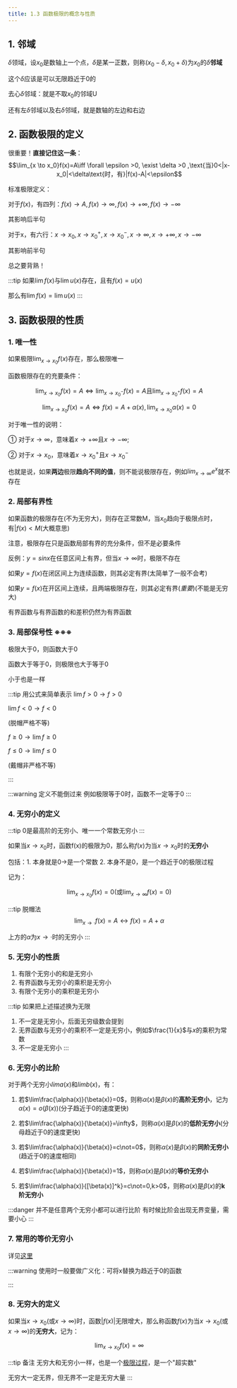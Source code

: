 ```yaml
---
title: 1.3 函数极限的概念与性质
---
```


##  1. 邻域

$\delta$领域，设$x_0$是数轴上一个点，$\delta$是某一正数，则称$(x_0-\delta, x_0+\delta)$为$x_0$的$\delta$**邻域**

这个$\delta$应该是可以无限趋近于0的

去心$\delta$邻域：就是不取$x_0$的邻域U

还有左$\delta$邻域以及右$\delta$邻域，就是数轴的左边和右边

## 2. 函数极限的定义

很重要！**直接记住这一条**：
$$\lim_{x \to x_0}f(x)=A\iff \forall \epsilon >0, \exist \delta >0 ,\text{当}0<|x-x_0|<\delta\text{时，有}|f(x)-A|<\epsilon$$

标准极限定义：

对于$f(x)$，有四列：$f(x)\to A, f(x)\to \infty , f(x)\to +\infty, f(x)\to -\infty$

其影响后半句

对于x，有六行：$x\to x_0, x\to x_0^+,x\to x_0^-, x \to \infty, x \to +\infty, x\to -\infty$

其影响前半句

总之要背熟！

:::tip
如果$\lim f(x)$与$\lim u(x)$存在，且有$f(x)=u(x)$

那么有$\lim f(x)=\lim u(x)$
:::

## 3. 函数极限的性质

### 1. 唯一性

如果极限$\lim_{x\to x_0}f(x)$存在，那么极限唯一

函数极限存在的充要条件：

$$\lim_{x \to x_0}f(x)=A\iff \lim_{x\to x_0^-}f(x)=A\text{且}\lim_{x \to x_0^+}f(x)=A$$

$$\lim_{x \to x_0}f(x)=A\iff f(x)=A+\alpha(x), \lim_{x\to x_0}\alpha(x)=0$$


对于唯一性的说明：

① 对于$x\to \infty$，意味着$x\to +\infty \text{且} x \to -\infty$;

② 对于$x\to x_0$，意味着$x\to x_0^+\text{且}x\to x_0^-$

也就是说，如果**两边**极限**趋向不同的值**，则不能说极限存在，例如$lim_{x \to \infty}e^x$就不存在

### 2. 局部有界性

如果函数的极限存在(不为无穷大)，则存在正常数M，当$x_0$趋向于极限点时，有$|f(x)<M$(大概意思)

注意，极限存在只是函数局部有界的充分条件，但不是必要条件

反例：$y=sinx$在任意区间上有界，但当$x\to \infty$时，极限不存在

如果$y=f(x)$在闭区间上为连续函数，则其必定有界(太简单了一般不会考)

如果$y=f(x)$在开区间上连续，且两端极限存在，则其必定有界(*重要*)(不能是无穷大)

有界函数与有界函数的和差积仍然为有界函数

### 3. 局部保号性 ※※※
极限大于0，则函数大于0

函数大于等于0，则极限也大于等于0

小于也是一样


:::tip 用公式来简单表示
$\lim f>0 \rightarrow f>0$

$\lim f<0 \rightarrow f<0$

(脱帽严格不等)

$f\geq 0 \rightarrow \lim f \geq 0$

$f\leq 0 \rightarrow \lim f \leq 0$

(戴帽非严格不等)

:::

:::warning 定义不能倒过来
例如极限等于0时，函数不一定等于0
:::

### 4. 无穷小的定义

:::tip
0是最高阶的无穷小、唯一一个常数无穷小
:::

如果当$x\to x_0$时，函数f(x)的极限为0，那么称$f(x)$为当$x\to x_0$时的**无穷小**

包括：1. 本身就是0→是一个常数 2. 本身不是0，是一个趋近于0的极限过程

记为：

$$\lim_{x\to x_0}f(x)=0(\text{或}\lim_{x\to \infty}f(x)=0)$$

:::tip 脱帽法
$$\lim_{x\to ·}f(x)=A\leftrightarrow f(x)=A+\alpha$$

上方的$\alpha$为$x\to ·$时的无穷小
:::

### 5. 无穷小的性质

1. 有限个无穷小的和是无穷小
2. 有界函数与无穷小的乘积是无穷小
3. 有限个无穷小的乘积是无穷小

:::tip 如果把上述描述换为无限
1. 不一定是无穷小，后面无穷级数会提到
2. 无界函数与无穷小的乘积不一定是无穷小，例如$\frac{1}{x}$与$x$的乘积为常数
3. 不一定是无穷小
:::

### 6. 无穷小的比阶

对于两个无穷小$lima(x)$和$limb(x)$，有：

1. 若$\lim\frac{\alpha(x)}{\beta(x)}=0$，则称$\alpha(x)$是$\beta(x)$的**高阶无穷小**，记为$\alpha(x)=o(\beta(x))$(分子趋近于0的速度更快)

2. 若$\lim\frac{\alpha(x)}{\beta(x)}=\infty$，则称$\alpha(x)$是$\beta(x)$的**低阶无穷小**(分母趋近于0的速度更快)

3. 若$\lim\frac{\alpha(x)}{\beta(x)}=c\not=0$，则称$\alpha(x)$是$\beta(x)$的**同阶无穷小**(趋近于0的速度相同)

4. 若$\lim\frac{\alpha(x)}{\beta(x)}=1$，则称$\alpha(x)$是$\beta(x)$的**等价无穷小**

5. 若$\lim\frac{\alpha(x)}{[\beta(x)]^k}=c\not=0,k>0$，则称$\alpha(x)$是$\beta(x)$的**k阶无穷小**

:::danger 并不是任意两个无穷小都可以进行比阶
有时候比阶会出现无界变量，需要小心
:::

### 7. 常用的等价无穷小

详见[这里](/math/gaoshu/tools.html#_1-3-常见等价无穷小量)

:::warning
使用时一般要做广义化：可将x替换为趋近于0的函数

:::

### 8. 无穷大的定义

如果当$x\to x_0$(或$x\to \infty$)时，函数$|f(x)|$无限增大，那么称函数$f(x)$为当$x\to x_0$(或$x\to \infty$)的**无穷大**，记为：

$$\lim_{x\to x_0}f(x)=\infty$$

:::tip 备注
无穷大和无穷小一样，也是一个<u>极限过程</u>，是一个"超实数"

无穷大一定无界，但无界不一定是无穷大量
:::



